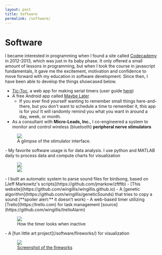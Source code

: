 ```yaml
---
layout: post
title: Software
permalink: /software/
---
```

<div class="centered">
<h1 style="border-bottom: none;">Software</h1>
</div>

I became interested in programming when I found a site called
[Codecademy](https://www.codecademy.com/) in 2012-2013,
which was just in its baby phase. It only offered a small amount of lessons in programming, but when I took the course in javascript fundamentals, it gave me the excitement, motivation and confidence to move forward with my education in software development. Since then, I have been able to develop the things showcased below.

- [Tic-Toc](/tic-toc/), a web app for making serial timers (user guide [here](https://wingillis.github.io/blog/tic-toc/))
- A free Android app called [Maybe Later](https://play.google.com/store/apps/details?id=com.wgillis.maybelater&hl=en)
  - If you ever find yourself wanting to remember small things here-and-there,
    but you don't want to schedule a time to remember it, this app is for you!
    It will randomly remind you what you want in around a day, week, or month.
- As a consultant with **Micro-Leads, Inc.**, I co-engineered a system to monitor and
  control wireless (bluetooth) **peripheral nerve stimulators**
<figure>
  <img src="{% asset_path 'stim.png' %}"/>
  <figcaption>A glimpse of the stimulator interface.</figcaption>
</figure>
- My favorite software usage is for data analysis. I use python and MATLAB
  daily to process data and compute charts for visualization
<figure>
<div class="pure-u-1 pure-u-md-1-2">
  <img class="pure-img" src="{% asset_path 'lw10rhp_currents.png' %}"/>
</div>
<div class="pure-u-1 pure-u-md-1-2">
  <img class="pure-img" src="{% asset_path 'current_voltage.png' %}"/>
</div>
</figure>
- I built an automatic system to parse sound files for birdsong, based on [Jeff Markowitz's scripts](https://github.com/jmarkow/zftftb)
- [This website](https://github.com/wingillis/wingillis.github.io)
- A [genetic algorithm](https://github.com/wingillis/geneticSounds) that tries to copy a sound (**spoiler alert:** it doesn't work)
- A web-based timer utilizing [Trello](https://trello.com) for task management [source](https://github.com/wingillis/trelloAlarm)
<figure>
  <img src="{% asset_path 'trello.png' %}"/>
  <figcaption>How the timer looks when inactive</figcaption>
</figure>
- A [fun little art project](/software/fireworks/) for visualization
<figure>
  <a href="/software/fireworks">
    <img src="{% asset_path 'fireworks.png' %}"/>
    <figcaption>Screenshot of the fireworks</figcaption>
  </a>
</figure>
